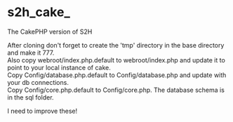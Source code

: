 s2h_cake_
========
The CakePHP version of S2H

After cloning don't forget to create the 'tmp' directory in the base directory and make it 777.  
Also copy webroot/index.php.default to webroot/index.php and update it to point to your local instance of cake.  
Copy Config/database.php.default to Config/database.php and update with your db connections.  
Copy Config/core.php.default to Config/core.php. The database schema is in the sql folder.

I need to improve these!
